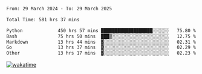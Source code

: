 <!--START_SECTION:waka-->

```txt
From: 29 March 2024 - To: 29 March 2025

Total Time: 581 hrs 37 mins

Python             450 hrs 57 mins ███████████████████░░░░░░   75.80 %
Bash               75 hrs 50 mins  ███▒░░░░░░░░░░░░░░░░░░░░░   12.75 %
Markdown           13 hrs 44 mins  ▓░░░░░░░░░░░░░░░░░░░░░░░░   02.31 %
Go                 13 hrs 37 mins  ▓░░░░░░░░░░░░░░░░░░░░░░░░   02.29 %
Other              13 hrs 17 mins  ▓░░░░░░░░░░░░░░░░░░░░░░░░   02.23 %
```

<!--END_SECTION:waka-->
[![wakatime](https://wakatime.com/badge/user/5f89a63a-5294-4958-ad30-2b3455e63f2a.svg)](https://wakatime.com/@5f89a63a-5294-4958-ad30-2b3455e63f2a)
